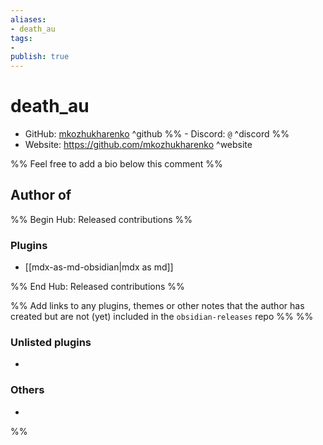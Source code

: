 ```yaml
---
aliases:
- death_au
tags: 
- 
publish: true
---
```


# death_au

- GitHub: [mkozhukharenko](https://github.com/mkozhukharenko/) ^github
%% - Discord: `@` ^discord %%
- Website: <https://github.com/mkozhukharenko> ^website
<!-- - [[Publish sites|Publish site]]: ^publish -->

%% Feel free to add a bio below this comment %%


## Author of

%% Begin Hub: Released contributions %%
### Plugins
- [[mdx-as-md-obsidian|mdx as md]]

%% End Hub: Released contributions %%

%% Add links to any plugins, themes or other notes that the author has created but are not (yet) included in the `obsidian-releases` repo %%
%%
### Unlisted plugins

- 

### Others

- 
%%

<!--
## Sponsor this author

- [[GitHub sponsors]]: [Sponsor @mkozhukharenko on GitHub Sponsors](https://github.com/sponsors/mkozhukharenko) ^github-sponsor
- [[Buy me a coffee]]: ^buy-me-a-coffee
- [[PayPal]]: ^paypal
- [[Patreon]]: ^patreon

-->

<!--
## Follow this author

- [[YouTube Channels|On YouTube]]: ^youtube
- Twitter: ^twitter
- ...
-->
